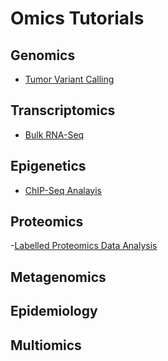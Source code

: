 # Omics Tutorials

## Genomics

- [Tumor Variant Calling](./genomics/tumor_variant_calling/01_introduction.md)

## Transcriptomics

- [Bulk RNA-Seq](./transcriptomics/bulk_rna_seq/01_introduction.md)

## Epigenetics

- [ChIP-Seq Analayis](./epigentics/chip_seq/01_introduction.md)

## Proteomics

-[Labelled Proteomics Data Analysis](./proteomics/labelled_data/01_introduction.md)

## Metagenomics

## Epidemiology

## Multiomics
